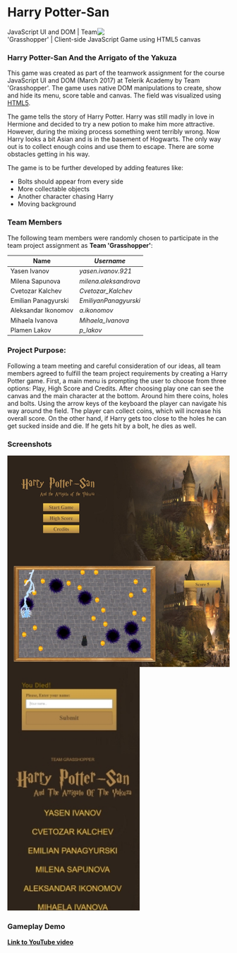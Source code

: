 # Harry Potter-San
  
<img src="https://s-media-cache-ak0.pinimg.com/564x/32/6b/12/326b129b23d6e4427281a8a8d10e35db.jpg" width="300px" align="right">
JavaScript UI and DOM | Team 'Grasshopper' |  Client-side JavaScript Game using HTML5 canvas

### Harry Potter-San And the Arrigato of the Yakuza
This game was created as part of the teamwork assignment for the course JavaScript UI and DOM  (March 2017) at Telerik Academy by Team 'Grasshopper'. The game uses native DOM manipulations to create, show and hide its menu, score table and canvas. The field was visualized using [HTML5](https://developer.mozilla.org/en-US/docs/Web/API/Canvas_API). 

The game tells the story of Harry Potter. Harry was still madly in love in Hermione and decided to try a new potion to make him more attractive. However, during the mixing process something went terribly wrong. Now Harry looks a bit Asian and is in the basement of Hogwarts. The only way out is to collect enough coins and use them to escape. There are some obstacles getting in his way. 

The game is to be further developed by adding features like:
* Bolts should appear from every side
* More collectable objects
* Another character chasing Harry 
* Moving background

### Team Members
The following team members were randomly chosen to participate in the team project assignment as **Team 'Grasshopper'**:


| Name                | *Username*           |
| --------------------| ---------------------|
| Yasen Ivanov        | *yasen.ivanov.921*   |
| Milena Sapunova     | *milena.aleksandrova*|
| Cvetozar Kalchev    | *Cvetozar_Kalchev*   |
| Emilian Panagyurski | *EmiliyanPanagyurski*|
| Aleksandar Ikonomov | *a.ikonomov*         |
| Mihaela Ivanova     | *Mihaela_Ivanova*    |
| Plamen Lakov        | *p_lakov*            |

### Project Purpose:
Following a team meeting and careful consideration of our ideas, all team members agreed to fulfill the team project requirements by creating a Harry Potter game. First, a main menu is prompting the user to choose from three options: Play, High Score and Credits. After choosing play one can see the canvas and the main character at the bottom. Around him there coins, holes and bolts. Using the arrow keys of the keyboard the player can navigate his way around the field. The player can collect coins, which will increase his overall score. On the other hand, if Harry gets too close to the holes he can get sucked inside and die. If he gets hit by a bolt, he dies as well. 

### Screenshots		   
<img align="center" src="imgs/screenshots/Menu.JPG">
<img align="center" src="imgs/screenshots/Field.JPG"> 
<img align="center" src="imgs/screenshots/NameScore.JPG" width="300px" >
<img src="imgs/screenshots/Credits.JPG" width="300px"> 
 
### Gameplay Demo
[**Link to YouTube video**](https://www.youtube.com/watch?v=8CXwSBUuxxY&feature=youtu.be)
